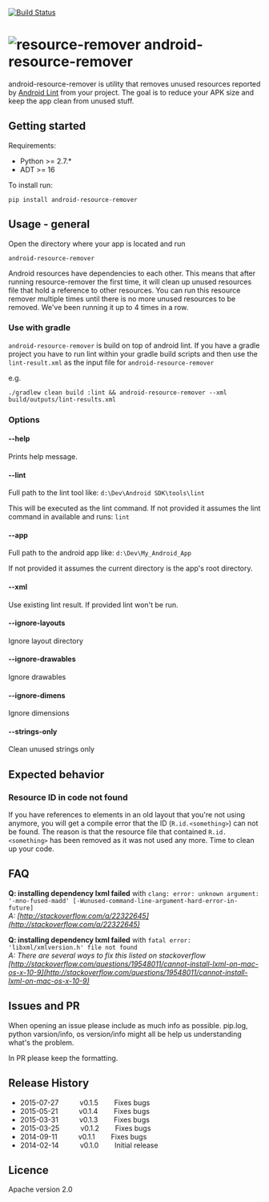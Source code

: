 [![Build Status](https://travis-ci.org/KeepSafe/android-resource-remover.svg?branch=master)](https://travis-ci.org/KeepSafe/android-resource-remover)

![resource-remover](https://keepsafe.github.io/i/proj/opensource_resource-remover.png) 
android-resource-remover
========================

android-resource-remover is utility that removes unused resources reported by [Android Lint](http://developer.android.com/tools/help/lint.html) from your project. The goal is to reduce your APK size and keep the app clean from unused stuff.


## Getting started
Requirements:

* Python >= 2.7.*
* ADT >= 16

To install run:

    pip install android-resource-remover

## Usage - general
Open the directory where your app is located and run

```
android-resource-remover
```

Android resources have dependencies to each other. This means that after running resource-remover the first time, it will clean up unused resources file that hold a reference to other resources. You can run this resource remover multiple times until there is no more unused resources to be removed. We've been running it up to 4 times in a row.


### Use with gradle
`android-resource-remover` is build on top of android lint. If you have a gradle project you have to run lint within your gradle build scripts and then use the `lint-result.xml` as the input file for `android-resource-remover`

e.g.

    ./gradlew clean build :lint && android-resource-remover --xml build/outputs/lint-results.xml


### Options

#### --help
Prints help message.

#### --lint
Full path to the lint tool like: `d:\Dev\Android SDK\tools\lint`

This will be executed as the lint command. If not provided it assumes the lint command in available and runs: `lint`

#### --app
Full path to the android app like: `d:\Dev\My_Android_App`

If not provided it assumes the current directory is the app's root directory.

#### --xml

Use existing lint result. If provided lint won't be run.

#### --ignore-layouts

Ignore layout directory

#### --ignore-drawables

Ignore drawables

#### --ignore-dimens

Ignore dimensions

#### --strings-only

Clean unused strings only

## Expected behavior
### Resource ID in code not found

If you have references to elements in an old layout that you're not using anymore, you will get a compile error that the ID (`R.id.<something>`) can not be found. The reason is that the resource file that contained `R.id.<something>` has been removed as it was not used any more. Time to clean up your code.

## FAQ

**Q:  installing dependency lxml failed** with `clang: error: unknown argument: '-mno-fused-madd' [-Wunused-command-line-argument-hard-error-in-future]`  
*A: [http://stackoverflow.com/a/22322645](http://stackoverflow.com/a/22322645)*

**Q:  installing dependency lxml failed** with `fatal error: 'libxml/xmlversion.h' file not found`  
*A: There are several ways to fix this listed on stackoverflow  [http://stackoverflow.com/questions/19548011/cannot-install-lxml-on-mac-os-x-10-9](http://stackoverflow.com/questions/19548011/cannot-install-lxml-on-mac-os-x-10-9)*

## Issues and PR

When opening an issue please include as much info as possible. pip.log, python varsion/info, os version/info might all be help us understanding what's the problem.

In PR please keep the formatting.

## Release History
* 2015-07-27   v0.1.5   Fixes bugs
* 2015-05-21   v0.1.4   Fixes bugs
* 2015-03-31   v0.1.3   Fixes bugs
* 2015-03-25   v0.1.2   Fixes bugs
* 2014-09-11   v0.1.1   Fixes bugs
* 2014-02-14   v0.1.0   Initial release

## Licence
Apache version 2.0
